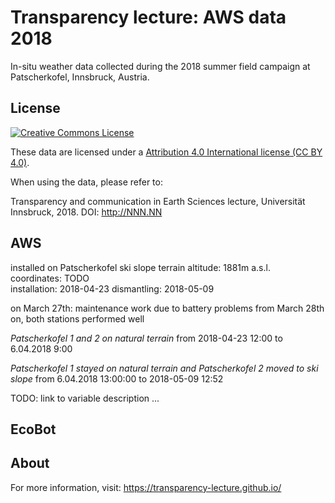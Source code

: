 # Transparency lecture: AWS data 2018

In-situ weather data collected during the 2018 summer field campaign at
Patscherkofel, Innsbruck, Austria.

## License

[![Creative Commons License](https://mirrors.creativecommons.org/presskit/buttons/88x31/svg/by.svg)](https://creativecommons.org/licenses/by/4.0/)


These data are licensed under a [Attribution 4.0 International license (CC BY 4.0)](https://creativecommons.org/licenses/by/4.0/).

When using the data, please refer to:

Transparency and communication in Earth Sciences lecture, Universität Innsbruck, 2018. DOI: http://NNN.NN

## AWS

installed on Patscherkofel ski slope terrain
altitude:  1881m a.s.l.  
coordinates: TODO  
installation: 2018-04-23 
dismantling:  2018-05-09 

on March 27th: maintenance work due to battery problems
from March 28th on, both stations performed well

*Patscherkofel 1 and 2 on natural terrain*
from  2018-04-23 12:00  to 6.04.2018 9:00

*Patscherkofel 1 stayed on natural terrain and Patscherkofel 2 moved to ski slope*
from 6.04.2018 13:00:00 to 2018-05-09 12:52

TODO: link to variable description ...

## EcoBot

## About

For more information, visit: https://transparency-lecture.github.io/
